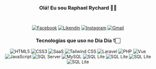 <div align=center>

<section align=center>

### Olá! Eu sou Raphael Rychard 👋🏻
</section>

	
<section style="display: inline_block" align=center><br>
		
[![Facebook](https://img.shields.io/badge/Facebook-1877F2?style=for-the-badge&logo=facebook&logoColor=white)](https://www.linkedin.com/in/raphaelrychard)
[![Likendin](https://img.shields.io/badge/LinkedIn-0077B5?style=for-the-badge&logo=linkedin&logoColor=white)](https://www.linkedin.com/in/raphaelrychard)
[![Instagram](https://img.shields.io/badge/Instagram-E4405F?style=for-the-badge&logo=instagram&logoColor=white)](https://www.instagram.com/raphrych/)
[![Gmail](https://img.shields.io/badge/Gmail-D14836?style=for-the-badge&logo=gmail&logoColor=white)](https://www.instagram.com/raphrych/)
	

</section>

<div style="display: inline_block" align="center">
	
### Tecnologias que uso no Dia Dia 👇🏻
<img src="https://img.shields.io/badge/HTML5-E34F26?style=for-the-badge&logo=html5&logoColor=white" alt="HTML5">
<img src="https://img.shields.io/badge/CSS3-1572B6?style=for-the-badge&logo=css3&logoColor=white" alt="CSS3">
<img src="https://img.shields.io/badge/Sass-CC6699?style=for-the-badge&logo=sass&logoColor=white" alt="SaaS"> 
<img src="https://img.shields.io/badge/Tailwind_CSS-38B2AC?style=for-the-badge&logo=tailwind-css&logoColor=white" alt="Tailwind CSS"> 

<img src="https://img.shields.io/badge/Laravel-FF2D20?style=for-the-badge&logo=laravel&logoColor=white" alt="Laravel"> 
<img src="https://img.shields.io/badge/PHP-777BB4?style=for-the-badge&logo=php&logoColor=white" alt="PHP"> 
<img src="https://img.shields.io/badge/Vue.js-35495E?style=for-the-badge&logo=vue.js&logoColor=4FC08D" alt="Vue"> 
<img src="https://img.shields.io/badge/JavaScript-F7DF1E?style=for-the-badge&logo=javascript&logoColor=black" alt="JavaScript"> 

<img src="https://img.shields.io/badge/Microsoft%20SQL%20Server-CC2927?style=for-the-badge&logo=microsoft%20sql%20server&logoColor=white" alt="SQL Server"> 
<img src="https://img.shields.io/badge/MySQL-005C84?style=for-the-badge&logo=mysql&logoColor=white" alt="MySQL"> 
<img src="https://img.shields.io/badge/SQLite-07405E?style=for-the-badge&logo=sqlite&logoColor=white" alt="SQL Lite"> 

<img src="https://img.shields.io/badge/Google_Cloud-4285F4?style=for-the-badge&logo=google-cloud&logoColor=white" alt="SQL Lite"> 
<img src="https://img.shields.io/badge/Microsoft_Azure-0089D6?style=for-the-badge&logo=microsoft-azure&logoColor=white" alt="SQL Lite"> 
<img src="https://img.shields.io/badge/Amazon_AWS-232F3E?style=for-the-badge&logo=amazon-aws&logoColor=white" alt="SQL Lite"> 
</div>

  
	
</div>
